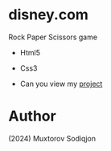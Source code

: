 # disney.com
Rock Paper Scissors game

- Html5
- Css3 

- Can you view my [project](https://sodiqjonmuxtorov2.github.io/disney.com/)

# Author 
(2024) Muxtorov Sodiqjon
